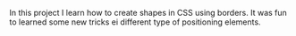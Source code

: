 In this project I learn how to create shapes in CSS using borders. It was fun to learned some new tricks ei different type of positioning elements.
